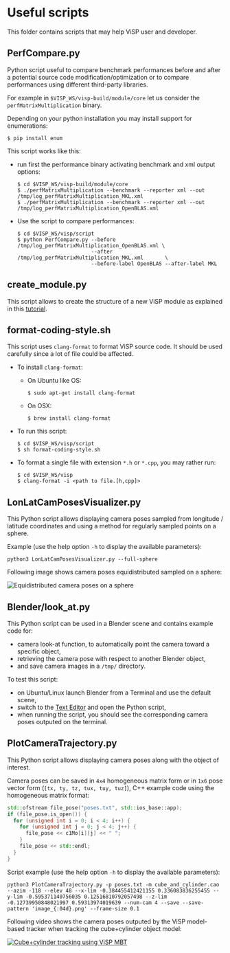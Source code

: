 # Useful scripts

This folder contains scripts that may help ViSP user and developer.

## PerfCompare.py

Python script useful to compare benchmark performances before and after a potential source code modification/optimization or to compare performances using different third-party libraries.

For example in `$VISP_WS/visp-build/module/core` let us consider the `perfMatrixMultiplication` binary.

Depending on your python installation you may install support for enumerations:

```console
$ pip install enum
```

This script works like this:

- run first the performance binary activating benchmark and xml output options:

    ```console
    $ cd $VISP_WS/visp-build/module/core
    $ ./perfMatrixMultiplication --benchmark --reporter xml --out /tmp/log_perfMatrixMultiplication_MKL.xml
    $ ./perfMatrixMultiplication --benchmark --reporter xml --out /tmp/log_perfMatrixMultiplication_OpenBLAS.xml
    ```

- Use the script to compare performances:

    ```console
    $ cd $VISP_WS/visp/script
    $ python PerfCompare.py --before /tmp/log_perfMatrixMultiplication_OpenBLAS.xml \
                            --after /tmp/log_perfMatrixMultiplication_MKL.xml       \
                            --before-label OpenBLAS --after-label MKL
    ```

## create_module.py

This script allows to create the structure of a new ViSP module as explained in this [tutorial](https://visp-doc.inria.fr/doxygen/visp-daily/tutorial-contrib-module.html).

## format-coding-style.sh

This script uses `clang-format` to format ViSP source code. It should be used carefully since a lot of file could be affected.

- To install `clang-format`:

    - On Ubuntu like OS:

        ```console
        $ sudo apt-get install clang-format
        ```
    - On OSX:

        ```console
        $ brew install clang-format
        ```

- To run this script:

    ```console
    $ cd $VISP_WS/visp/script
    $ sh format-coding-style.sh
    ```

- To format a single file with extension `*.h` or `*.cpp`, you may rather run:

    ```console
    $ cd $VISP_WS/visp
    $ clang-format -i <path to file.[h,cpp]>
    ```

## LonLatCamPosesVisualizer.py

This Python script allows displaying camera poses sampled from longitude / latitude coordinates and using a method for regularly sampled points on a sphere.

Example (use the help option `-h` to display the available parameters):

```console
python3 LonLatCamPosesVisualizer.py --full-sphere
```

Following image shows camera poses equidistributed sampled on a sphere:

![Equidistributed camera poses on a sphere](../doc/image/cpp/vpMath_regular_points_on_sphere.png)

## Blender/look_at.py

This Python script can be used in a Blender scene and contains example code for:

- camera look-at function, to automatically point the camera toward a specific object,
- retrieving the camera pose with respect to another Blender object,
- and save camera images in a `/tmp/` directory.

To test this script:

- on Ubuntu/Linux launch Blender from a Terminal and use the default scene,
- switch to the [Text Editor](https://docs.blender.org/manual/en/dev/editors/text_editor.html) and open the Python script,
- when running the script, you should see the corresponding camera poses outputed on the terminal.

## PlotCameraTrajectory.py

This Python script allows displaying camera poses along with the object of interest.

Camera poses can be saved in `4x4` homogeneous matrix form or in `1x6` pose vector form (`[tx, ty, tz, tux, tuy, tuz]`), C++ example code using the homogeneous matrix format:

```cpp
std::ofstream file_pose("poses.txt", std::ios_base::app);
if (file_pose.is_open()) {
  for (unsigned int i = 0; i < 4; i++) {
    for (unsigned int j = 0; j < 4; j++) {
      file_pose << c1Mo[i][j] << " ";
    }
    file_pose << std::endl;
  }
}
```

Script example (use the help option `-h` to display the available parameters):

```console
python3 PlotCameraTrajectory.py -p poses.txt -m cube_and_cylinder.cao --azim -118 --elev 48 --x-lim -0.384455412421155 0.336083836255455 --y-lim -0.595371140756035 0.12516810792057498 --z-lim -0.12739950848021997 0.59313974019639 --num-cam 4 --save --save-pattern 'image_{:04d}.png' --frame-size 0.1
```

Following video shows the camera poses outputed by the ViSP model-based tracker when tracking the cube+cylinder object model:

[![Cube+cylinder tracking using ViSP MBT](https://user-images.githubusercontent.com/8035162/180662930-605b2c42-bbb5-4bd6-9fe6-b2a1af3a04e7.png)](https://user-images.githubusercontent.com/8035162/180662750-02fccaff-74bd-411c-8258-06910edc6fde.mp4 "Cube+cylinder tracking using ViSP MBT")
